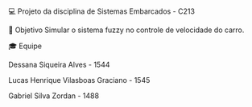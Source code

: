 💻 Projeto da disciplina de Sistemas Embarcados - C213

📌 Objetivo Simular o sistema fuzzy no controle de velocidade do carro.

🎓 Equipe

Dessana Siqueira Alves - 1544

Lucas Henrique Vilasboas Graciano - 1545

Gabriel Silva Zordan - 1488

